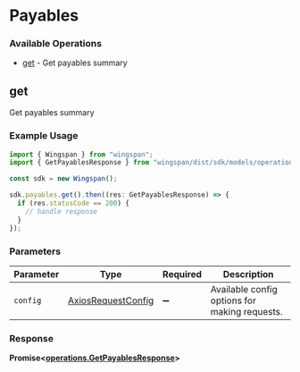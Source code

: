 # Payables

### Available Operations

* [get](#get) - Get payables summary

## get

Get payables summary

### Example Usage

```typescript
import { Wingspan } from "wingspan";
import { GetPayablesResponse } from "wingspan/dist/sdk/models/operations";

const sdk = new Wingspan();

sdk.payables.get().then((res: GetPayablesResponse) => {
  if (res.statusCode == 200) {
    // handle response
  }
});
```

### Parameters

| Parameter                                                    | Type                                                         | Required                                                     | Description                                                  |
| ------------------------------------------------------------ | ------------------------------------------------------------ | ------------------------------------------------------------ | ------------------------------------------------------------ |
| `config`                                                     | [AxiosRequestConfig](https://axios-http.com/docs/req_config) | :heavy_minus_sign:                                           | Available config options for making requests.                |


### Response

**Promise<[operations.GetPayablesResponse](../../models/operations/getpayablesresponse.md)>**

